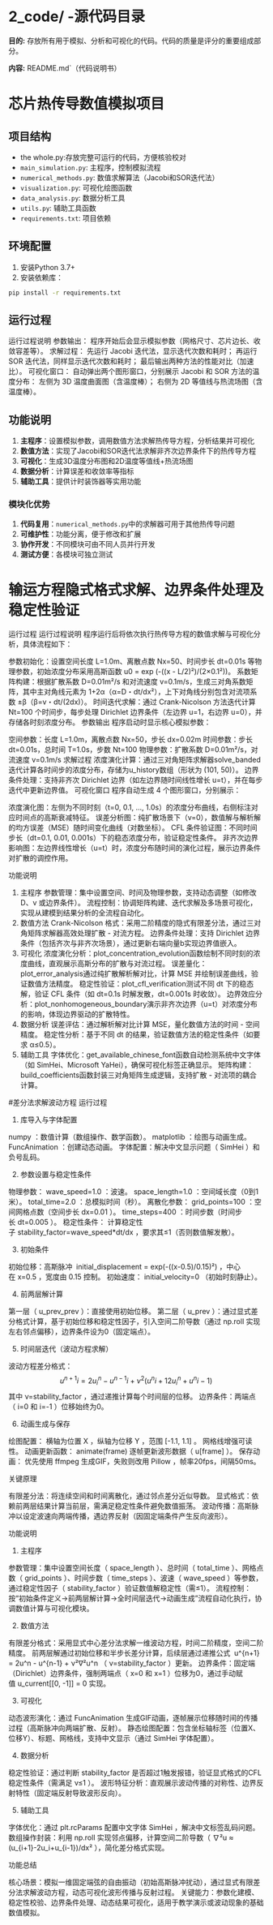 # 2_code/ -源代码目录

**目的:** 存放所有用于模拟、分析和可视化的代码。代码的质量是评分的重要组成部分。

**内容:**
README.md`（代码说明书）
# 芯片热传导数值模拟项目

## 项目结构
-  the whole.py:存放完整可运行的代码，方便核验校对
- `main_simulation.py`: 主程序，控制模拟流程
- `numerical_methods.py`: 数值求解算法（Jacobi和SOR迭代法）
- `visualization.py`: 可视化绘图函数
- `data_analysis.py`: 数据分析工具
- `utils.py`: 辅助工具函数
- `requirements.txt`: 项目依赖
  

## 环境配置
1. 安装Python 3.7+
2. 安装依赖库：
```bash
pip install -r requirements.txt
```

## 运行过程
运行过程说明
参数输出：
程序开始后会显示模拟参数（网格尺寸、芯片边长、收敛容差等）。
求解过程：
先运行 Jacobi 迭代法，显示迭代次数和耗时；
再运行 SOR 迭代法，同样显示迭代次数和耗时；
最后输出两种方法的性能对比（加速比）。
可视化窗口：
自动弹出两个图形窗口，分别展示 Jacobi 和 SOR 方法的温度分布：
左侧为 3D 温度曲面图（含温度棒）；
右侧为 2D 等值线与热流场图（含温度棒）。

## 功能说明
1. **主程序**：设置模拟参数，调用数值方法求解热传导方程，分析结果并可视化
2. **数值方法**：实现了Jacobi和SOR迭代法求解非齐次边界条件下的热传导方程
3. **可视化**：生成3D温度分布图和2D温度等值线+热流场图
4. **数据分析**：计算误差和收敛率等指标
5. **辅助工具**：提供计时装饰器等实用功能


### 模块化优势
1. **代码复用**：`numerical_methods.py`中的求解器可用于其他热传导问题
2. **可维护性**：功能分离，便于修改和扩展
3. **协作开发**：不同模块可由不同人员并行开发
4. **测试方便**：各模块可独立测试


# 输运方程隐式格式求解、边界条件处理及稳定性验证

运行过程
运行过程说明
程序运行后将依次执行热传导方程的数值求解与可视化分析，具体流程如下：

参数初始化：设置空间长度 L=1.0m、离散点数 Nx=50、时间步长 dt=0.01s 等物理参数，初始浓度分布采用高斯函数 u0 = exp (-((x - L/2)²)/(2×0.1²))。
系数矩阵构建：根据扩散系数 D=0.01m²/s 和对流速度 v=0.1m/s，生成三对角系数矩阵，其中主对角线元素为 1+2α（α=D・dt/dx²），上下对角线分别包含对流项系数 ±β（β=v・dt/(2dx)）。
时间迭代求解：通过 Crank-Nicolson 方法迭代计算 Nt=100 个时间步，每步处理 Dirichlet 边界条件（左边界 u=1，右边界 u=0），并存储各时刻浓度分布。
参数输出
程序启动时显示核心模拟参数：

空间参数：长度 L=1.0m，离散点数 Nx=50，步长 dx=0.02m
时间参数：步长 dt=0.01s，总时间 T=1.0s，步数 Nt=100
物理参数：扩散系数 D=0.01m²/s，对流速度 v=0.1m/s
求解过程
浓度演化计算：通过三对角矩阵求解器solve_banded迭代计算各时间步的浓度分布，存储为u_history数组（形状为 (101, 50)）。
边界条件处理：支持非齐次 Dirichlet 边界（如左边界随时间线性增长 u=t），并在每步迭代中更新边界值。
可视化窗口
程序自动生成 4 个图形窗口，分别展示：

浓度演化图：左侧为不同时刻（t=0, 0.1, ..., 1.0s）的浓度分布曲线，右侧标注对应时间点的高斯衰减特征。
误差分析图：纯扩散场景下（v=0），数值解与解析解的均方误差（MSE）随时间变化曲线（对数坐标）。
CFL 条件验证图：不同时间步长（dt=0.1, 0.01, 0.001s）下的稳态浓度分布，验证稳定性条件。
非齐次边界影响图：左边界线性增长（u=t）时，浓度分布随时间的演化过程，展示边界条件对扩散的调控作用。


功能说明
1. 主程序
参数管理：集中设置空间、时间及物理参数，支持动态调整（如修改 D、v 或边界条件）。
流程控制：协调矩阵构建、迭代求解及多场景可视化，实现从建模到结果分析的全流程自动化。
2. 数值方法
Crank-Nicolson 格式：采用二阶精度的隐式有限差分法，通过三对角矩阵求解器高效处理扩散 - 对流方程。
边界条件处理：支持 Dirichlet 边界条件（包括齐次与非齐次场景），通过更新右端向量b实现边界值嵌入。
3. 可视化
浓度演化分析：plot_concentration_evolution函数绘制不同时刻的浓度曲线，直观展示高斯分布的扩散与对流过程。
误差量化：plot_error_analysis通过纯扩散解析解对比，计算 MSE 并绘制误差曲线，验证数值方法精度。
稳定性验证：plot_cfl_verification测试不同 dt 下的稳态解，验证 CFL 条件（如 dt=0.1s 时解发散，dt=0.001s 时收敛）。
边界效应分析：plot_nonhomogeneous_boundary演示非齐次边界（u=t）对浓度分布的影响，体现边界驱动的扩散特性。
4. 数据分析
误差评估：通过解析解对比计算 MSE，量化数值方法的时间 - 空间精度。
稳定性分析：基于不同 dt 的结果，验证数值方法的稳定性条件（如要求 α≤0.5）。
5. 辅助工具
字体优化：get_available_chinese_font函数自动检测系统中文字体（如 SimHei、Microsoft YaHei），确保可视化标签正确显示。
矩阵构建：build_coefficients函数封装三对角矩阵生成逻辑，支持扩散 - 对流项的耦合计算。


#差分法求解波动方程
运行过程
1. 库导入与字体配置
 
numpy ：数值计算（数组操作、数学函数）。
matplotlib ：绘图与动画生成。
FuncAnimation ：创建动态动画。
字体配置：解决中文显示问题（ SimHei ）和负号乱码。
 
2. 参数设置与稳定性条件
 
物理参数：
wave_speed=1.0 ：波速。
space_length=1.0 ：空间域长度（0到1米）。
total_time=2.0 ：总模拟时间（秒）。
离散化参数：
grid_points=100 ：空间网格点数（空间步长 dx=0.01 ）。
time_steps=400 ：时间步数（时间步长 dt=0.005 ）。
稳定性条件：
计算稳定性子 stability_factor=wave_speed*dt/dx ，要求其≤1（否则数值解发散）。
 
3. 初始条件
 
初始位移：高斯脉冲  initial_displacement = exp(-((x-0.5)/0.15)²) ，中心在 x=0.5 ，宽度由 0.15 控制。
初始速度： initial_velocity=0 （初始时刻静止）。
 
4. 前两层解计算
 
第一层（ u_prev_prev ）：直接使用初始位移。
第二层（ u_prev ）：通过显式差分格式计算，基于初始位移和稳定性因子，引入空间二阶导数（通过 np.roll 实现左右邻点偏移），边界条件设为0（固定端点）。
 
5. 时间层迭代（波动方程求解）
 
波动方程差分格式：
$$ u^{n+1}i = 2u^n_i - u^{n-1}i + \nu^2 (u^n{i+1} 2u^n_i + u^n{i-1}) $$
其中 ν=stability_factor ，通过递推计算每个时间层的位移。
边界条件：两端点（ i=0 和 i=-1 ）位移始终为0。
 
6. 动画生成与保存
 
绘图配置：
横轴为位置 X ，纵轴为位移 Y ，范围 [-1.1, 1.1] 。
网格线增强可读性。
 动画更新函数： animate(frame) 逐帧更新波形数据（ u[frame] ）。
保存动画：
优先使用 ffmpeg 生成GIF，失败则改用 Pillow ，帧率20fps，间隔50ms。
 
关键原理
 
有限差分法：将连续空间和时间离散化，通过邻点差分近似导数。
显式格式：依赖前两层结果计算当前层，需满足稳定性条件避免数值振荡。
波动传播：高斯脉冲以设定波速向两端传播，遇边界反射（因固定端条件产生反向波形）。

功能说明
1. 主程序
 
参数管理：集中设置空间长度（ space_length ）、总时间（ total_time ）、网格点数（ grid_points ）、时间步数（ time_steps ）、波速（ wave_speed ）等参数，通过稳定性因子（ stability_factor ）验证数值解稳定性（需≤1）。
流程控制：按“初始条件定义→前两层解计算→全时间层迭代→动画生成”流程自动化执行，协调数值计算与可视化模块。
 
2. 数值方法
 
有限差分格式：采用显式中心差分法求解一维波动方程，时间二阶精度，空间二阶精度。
前两层解通过初始位移和半步长差分计算，后续层通过递推公式  u^{n+1} = 2u^n - u^{n-1} + ν²∇²u^n （ ν=stability_factor ）更新。
边界条件：固定端（Dirichlet）边界条件，强制两端点（ x=0 和 x=1 ）位移为0，通过手动赋值 u_current[[0, -1]] = 0 实现。
 
3. 可视化
 
动态波形演化：通过 FuncAnimation 生成GIF动画，逐帧展示位移随时间的传播过程（高斯脉冲向两端扩散、反射）。
静态绘图配置：包含坐标轴标签（位置X、位移Y）、标题、网格线，支持中文显示（通过 SimHei 字体配置）。
 
4. 数据分析
 
稳定性验证：通过判断 stability_factor 是否超过1触发报错，验证显式格式的CFL稳定性条件（需满足 ν≤1 ）。
波形特征分析：直观展示波动传播的对称性、边界反射特性（固定端反射导致波形反向）。
 
5. 辅助工具
 
字体优化：通过 plt.rcParams 配置中文字体 SimHei ，解决中文标签乱码问题。
数组操作封装：利用 np.roll 实现邻点偏移，计算空间二阶导数（ ∇²u ≈ (u_{i+1}-2u_i+u_{i-1})/dx² ），简化差分格式实现。
 
功能总结
 
核心场景：模拟一维固定端弦的自由振动（初始高斯脉冲扰动），通过显式有限差分法求解波动方程，动态可视化波形传播与反射过程。
关键能力：参数化建模、稳定性校验、边界条件处理、动态结果可视化，适用于教学演示或波动现象的基础数值模拟。
